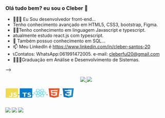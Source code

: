 ### Olá tudo bem? eu sou o Cleber 👋

- 👩🏽‍💻 Eu Sou desenvolvedor front-end...
- Tenho conhecimento avançado em HTML5, CSS3, bootstrap, Figma.
- 🐱‍👤Tenho conhecimento em linguagem Javascript e typescript.
- atualmente estudo react.js com typescript.
- 💬 Também possuo conhecimento em SQL...
- 📫 Meu LinkedIn é https://www.linkedin.com/in/cleber-santos-20
- 📞Contatos: WhatsApp:061991472005. e-mail: cleberful20@gmail.com 
- 👨🏽‍🎓Graduação em Análise e Desenvolvimento de Sistemas.

-->
<div align="center">
  <a href="https://github.com/cleber-shoyu/cleber-shoyu">
  <img height="180em" src="https://github-readme-stats.vercel.app/api?username=Cleber-shoyu&show_icons=true&theme=algolia&include_all_commits=true&count_private=true"/>
  <img height="180em" src="https://github-readme-stats.vercel.app/api/top-langs/?username=Cleber-shoyu&layout=compact&langs_count=7&theme=algolia"/>
</div>

<div style="display: inline_block"><br>
  <img align="center" alt="cleber-Js" height="30" width="40" src="https://raw.githubusercontent.com/devicons/devicon/master/icons/javascript/javascript-plain.svg">
  <img align="center" alt="cleber-Ts" height="30" width="40" src="https://raw.githubusercontent.com/devicons/devicon/master/icons/typescript/typescript-plain.svg">
  <img align="center" alt="cleber-React" height="30" width="40" src="https://raw.githubusercontent.com/devicons/devicon/master/icons/react/react-original.svg">
  <img align="center" alt="cleber-HTML" height="30" width="40" src="https://raw.githubusercontent.com/devicons/devicon/master/icons/html5/html5-original.svg">
  <img align="center" alt="cleber-CSS" height="30" width="40" src="https://raw.githubusercontent.com/devicons/devicon/master/icons/css3/css3-original.svg">
</div>

##

<div> 
  <a href="https://instagram.com/cleber_santosaraujo" target="_blank"><img src="https://img.shields.io/badge/-Instagram-%23E4405F?style=for-the-badge&logo=instagram&logoColor=white" target="_blank"></a>
  <a href = "mailto:cleberful20@gmail.com"><img src="https://img.shields.io/badge/-Gmail-%23333?style=for-the-badge&logo=gmail&logoColor=white" target="_blank"></a>
  <a href="https://www.linkedin.com/in/cleber-santos-20" target="_blank"><img src="https://img.shields.io/badge/-LinkedIn-%230077B5?style=for-the-badge&logo=linkedin&logoColor=white" target="_blank"></a> 
</div>
